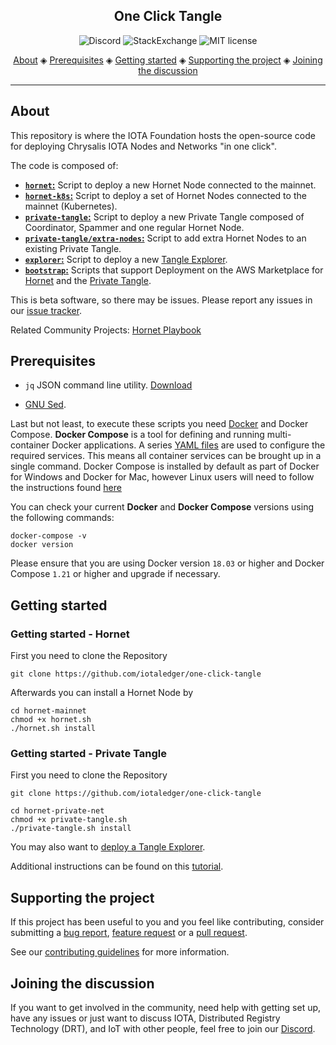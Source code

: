 <h2 align="center">One Click Tangle</h2>

<p align="center">
  <a href="https://discord.iota.org/" style="text-decoration:none;"><img src="https://img.shields.io/badge/Discord-9cf.svg?logo=discord" alt="Discord"></a>
    <a href="https://iota.stackexchange.com/" style="text-decoration:none;"><img src="https://img.shields.io/badge/StackExchange-9cf.svg?logo=stackexchange" alt="StackExchange"></a>
    <a href="https://github.com/iotaledger/one-click-tangle/blob/master/LICENSE" style="text-decoration:none;"><img src="https://img.shields.io/github/license/iotaledger/one-click-tangle.svg" alt="MIT license"></a>
</p>
      
<p align="center">
  <a href="#about">About</a> ◈
  <a href="#prerequisites">Prerequisites</a> ◈
  <a href="#getting-started">Getting started</a> ◈
  <a href="#supporting-the-project">Supporting the project</a> ◈
  <a href="#joining-the-discussion">Joining the discussion</a> 
</p>

---

## About

This repository is where the IOTA Foundation hosts the open-source code for deploying Chrysalis IOTA Nodes and Networks "in one click".

The code is composed of:

- [**`hornet`:**](hornet-mainnet/README.md) Script to deploy a new Hornet Node connected to the mainnet.
- [**`hornet-k8s`:**](hornet-mainnet-k8s/README.md) Script to deploy a set of Hornet Nodes connected to the mainnet (Kubernetes).
- [**`private-tangle`:**](hornet-private-net/README.md) Script to deploy a new Private Tangle composed of Coordinator, Spammer and one regular Hornet Node. 
- [**`private-tangle/extra-nodes`:**](hornet-private-net/extra-nodes/README.md) Script to add extra Hornet Nodes
to an existing Private Tangle.
- [**`explorer`:**](explorer/README.md) Script to deploy a new [Tangle Explorer](https://github.com/iotaledger/explorer).
- [**`bootstrap`:**](bootstrap/README.md) Scripts that support Deployment on the AWS Marketplace for [Hornet](https://aws.amazon.com/marketplace/pp/B095HWF6JZ) and the [Private Tangle](https://aws.amazon.com/marketplace/pp/TBD).

This is beta software, so there may be issues.
Please report any issues in our [issue tracker](https://github.com/iotaledger/one-click-tangle/issues/new).

Related Community Projects: [Hornet Playbook](https://github.com/nuriel77/hornet-playbook)

## Prerequisites

* `jq` JSON command line utility. [Download](https://stedolan.github.io/jq/download/)

* [GNU Sed](https://www.gnu.org/software/sed/).

Last but not least, to execute these scripts you need [Docker](https://www.docker.com) and Docker Compose. **Docker Compose** is a tool for defining and running multi-container Docker applications. A series [YAML files](./docker-compose.yaml) are used to configure the required services. This means all container services can be brought up in a single command. Docker Compose is installed by default as part of Docker for Windows and Docker for Mac, however Linux users will need to follow the instructions found [here](https://docs.docker.com/compose/install/)

You can check your current **Docker** and **Docker Compose** versions using the following commands:

```console
docker-compose -v
docker version
```

Please ensure that you are using Docker version `18.03` or higher and Docker Compose `1.21` or higher and upgrade if
necessary.

## Getting started

### Getting started - Hornet

First you need to clone the Repository

```
git clone https://github.com/iotaledger/one-click-tangle
```

Afterwards you can install a Hornet Node by

```
cd hornet-mainnet
chmod +x hornet.sh
./hornet.sh install
```

### Getting started - Private Tangle

First you need to clone the Repository

```
git clone https://github.com/iotaledger/one-click-tangle
```

```
cd hornet-private-net
chmod +x private-tangle.sh
./private-tangle.sh install
```

You may also want to [deploy a Tangle Explorer](./explorer). 

Additional instructions can be found on this [tutorial](https://docs.iota.org/docs/hornet/1.1/tutorials/one-click-private-tangle). 

## Supporting the project

If this project has been useful to you and you feel like contributing, consider submitting a [bug report](https://github.com/iotaledger/one-click-tangle/issues/new), [feature request](https://github.com/iotaledger/one-click-tangle/issues/new) or a [pull request](https://github.com/iotaledger/one-click-tangle/pulls/).

See our [contributing guidelines](.github/CONTRIBUTING.md) for more information.

## Joining the discussion

If you want to get involved in the community, need help with getting set up, have any issues or just want to discuss IOTA, Distributed Registry Technology (DRT), and IoT with other people, feel free to join our [Discord](https://discord.iota.org/).
